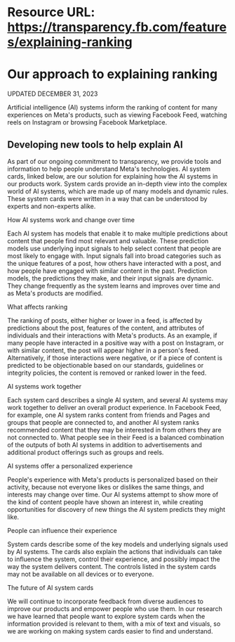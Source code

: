 # Resource URL: https://transparency.fb.com/features/explaining-ranking
Our approach to explaining ranking
==================================

UPDATED DECEMBER 31, 2023

Artificial intelligence (AI) systems inform the ranking of content for many experiences on Meta's products, such as viewing Facebook Feed, watching reels on Instagram or browsing Facebook Marketplace.

Developing new tools to help explain AI
---------------------------------------

As part of our ongoing commitment to transparency, we provide tools and information to help people understand Meta's technologies. AI system cards, linked below, are our solution for explaining how the AI systems in our products work. System cards provide an in-depth view into the complex world of AI systems, which are made up of many models and dynamic rules. These system cards were written in a way that can be understood by experts and non-experts alike.

How AI systems work and change over time

Each AI system has models that enable it to make multiple predictions about content that people find most relevant and valuable. These prediction models use underlying input signals to help select content that people are most likely to engage with. Input signals fall into broad categories such as the unique features of a post, how others have interacted with a post, and how people have engaged with similar content in the past. Prediction models, the predictions they make, and their input signals are dynamic. They change frequently as the system learns and improves over time and as Meta's products are modified.

What affects ranking

The ranking of posts, either higher or lower in a feed, is affected by predictions about the post, features of the content, and attributes of individuals and their interactions with Meta's products. As an example, if many people have interacted in a positive way with a post on Instagram, or with similar content, the post will appear higher in a person's feed. Alternatively, if those interactions were negative, or if a piece of content is predicted to be objectionable based on our standards, guidelines or integrity policies, the content is removed or ranked lower in the feed.

AI systems work together

Each system card describes a single AI system, and several AI systems may work together to deliver an overall product experience. In Facebook Feed, for example, one AI system ranks content from friends and Pages and groups that people are connected to, and another AI system ranks recommended content that they may be interested in from others they are not connected to. What people see in their Feed is a balanced combination of the outputs of both AI systems in addition to advertisements and additional product offerings such as groups and reels.

AI systems offer a personalized experience

People's experience with Meta's products is personalized based on their activity, because not everyone likes or dislikes the same things, and interests may change over time. Our AI systems attempt to show more of the kind of content people have shown an interest in, while creating opportunities for discovery of new things the AI system predicts they might like.

People can influence their experience

System cards describe some of the key models and underlying signals used by AI systems. The cards also explain the actions that individuals can take to influence the system, control their experience, and possibly impact the way the system delivers content. The controls listed in the system cards may not be available on all devices or to everyone.

The future of AI system cards

We will continue to incorporate feedback from diverse audiences to improve our products and empower people who use them. In our research we have learned that people want to explore system cards when the information provided is relevant to them, with a mix of text and visuals, so we are working on making system cards easier to find and understand.